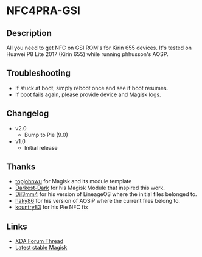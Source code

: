 # **NFC4PRA-GSI**

## Description
All you need to get NFC on GSI ROM's for Kirin 655 devices.
It's tested on Huawei P8 Lite 2017 (Kirin 655) while running phhusson's AOSP.

## Troubleshooting
 - If stuck at boot, simply reboot once and see if boot resumes.
 - If boot fails again, please provide device and Magisk logs.

## Changelog
- v2.0
  - Bump to Pie (9.0)
- v1.0
  - Initial release

## Thanks
- [topjohnwu](https://forum.xda-developers.com/member.php?u=4470081) for Magisk and its module template
- [Darkest-Dark](https://forum.xda-developers.com/member.php?u=9044321) for his Magisk Module that inspired this work.
- [Dil3mm4](https://forum.xda-developers.com/member.php?u=9034316) for his version of LineageOS where the initial files belonged to.
- [haky86](https://forum.xda-developers.com/member.php?u=4883214) for his version of AOSiP where the current files belong to.
- [kountry83](https://forum.xda-developers.com/member.php?u=3756725) for his Pie NFC fix

## Links
- [XDA Forum Thread](https://forum.xda-developers.com/p8lite/p8-lite-2017-development/flashable-nfc-kirin655-devices-t3811916)
- [Latest stable Magisk](http://www.tiny.cc/latestmagisk)
